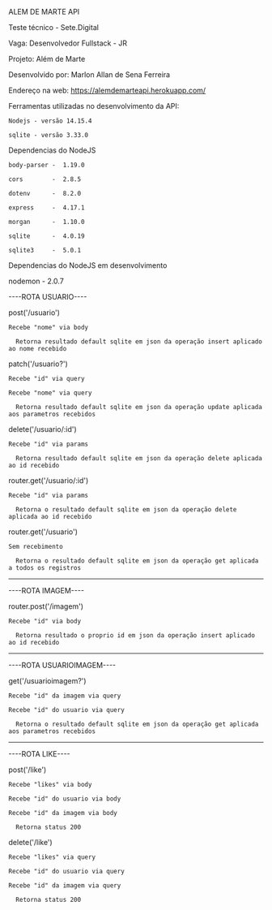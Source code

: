 ALEM DE MARTE API

Teste técnico - Sete.Digital

Vaga: Desenvolvedor Fullstack - JR

Projeto: Além de Marte

Desenvolvido por: Marlon Allan de Sena Ferreira

Endereço na web: https://alemdemarteapi.herokuapp.com/


Ferramentas utilizadas no desenvolvimento da API:

    Nodejs - versão 14.15.4
  
    sqlite - versão 3.33.0
 
 
Dependencias do NodeJS

    body-parser -  1.19.0
  
    cors        -  2.8.5
  
    dotenv      -  8.2.0
  
    express     -  4.17.1
  
    morgan      -  1.10.0
  
    sqlite      -  4.0.19
  
    sqlite3     -  5.0.1
 
 
Dependencias do NodeJS em desenvolvimento

  nodemon     -  2.0.7
 
 
 ----ROTA USUARIO----
 
post('/usuario')

    Recebe "nome" via body
  
      Retorna resultado default sqlite em json da operação insert aplicado ao nome recebido



  patch('/usuario?')
  
    Recebe "id" via query
    
    Recebe "nome" via query
    
      Retorna resultado default sqlite em json da operação update aplicada aos parametros recebidos


  delete('/usuario/:id')
  
    Recebe "id" via params
    
      Retorna resultado default sqlite em json da operação delete aplicada ao id recebido


  router.get('/usuario/:id')
  
    Recebe "id" via params
    
      Retorna o resultado default sqlite em json da operação delete aplicada ao id recebido


  router.get('/usuario')
  
    Sem recebimento
    
      Retorna o resultado default sqlite em json da operação get aplicada a todos os registros
  

--------------------------------

----ROTA IMAGEM----

router.post('/imagem')

    Recebe "id" via body
  
      Retorna resultado o proprio id em json da operação insert aplicado ao id recebido

--------------------------------

----ROTA USUARIOIMAGEM----

get('/usuarioimagem?')

    Recebe "id" da imagem via query 
  
    Recebe "id" do usuario via query 
  
      Retorna o resultado default sqlite em json da operação get aplicada aos parametros recebidos

--------------------------------

----ROTA LIKE----

post('/like')

    Recebe "likes" via body
  
    Recebe "id" do usuario via body
  
    Recebe "id" da imagem via body
  
      Retorna status 200



  delete('/like')
  
    Recebe "likes" via query
    
    Recebe "id" do usuario via query
    
    Recebe "id" da imagem via query
    
      Retorna status 200
      
